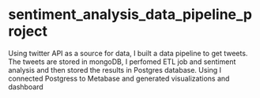 # sentiment_analysis_data_pipeline_project
Using twitter API as a source for data, I built a data pipeline to get tweets. The tweets are stored in mongoDB, I perfomed ETL job and sentiment analysis and then stored the results in Postgres database. Using I connected Postgress to Metabase and generated visualizations and dashboard  
